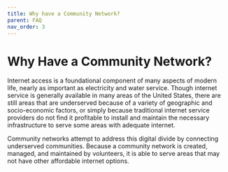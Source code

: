 ```yaml
---
title: Why have a Community Network?
parent: FAQ
nav_order: 3
---
```


# Why Have a Community Network?

Internet access is a foundational component of many aspects of modern life, nearly as important as electricity and water service. Though internet service is generally available in many areas of the United States, there are still areas that are underserved because of a variety of geographic and socio-economic factors, or simply because traditional internet service providers do not find it profitable to install and maintain the necessary infrastructure to serve some areas with adequate internet.

Community networks attempt to address this digital divide by connecting underserved communities. Because a community network is created, managed, and maintained by volunteers, it is able to serve areas that may not have other affordable internet options.